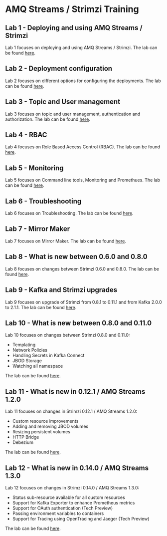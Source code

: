 # AMQ Streams / Strimzi Training

## Lab 1 - Deploying and using AMQ Streams / Strimzi

Lab 1 focuses on deploying and using AMQ Streams / Strimzi. The lab can be found [here](./lab-1/).

## Lab 2 - Deployment configuration

Lab 2 focuses on different options for configuring the deployments. The lab can be found [here](./lab-2/).

## Lab 3 - Topic and User management

Lab 3 focuses on topic and user management, authentication and authorization. The lab can be found [here](./lab-3/).

## Lab 4 - RBAC

Lab 4 focuses on Role Based Access Control (RBAC). The lab can be found [here](./lab-4/).

## Lab 5 - Monitoring

Lab 5 focuses on Command line tools, Monitoring and Promethues. The lab can be found [here](./lab-5/).

## Lab 6 - Troubleshooting

Lab 6 focuses on Troubleshooting. The lab can be found [here](./lab-6/).

## Lab 7 - Mirror Maker

Lab 7 focuses on Mirror Maker. The lab can be found [here](./lab-7/).

## Lab 8 - What is new between 0.6.0 and 0.8.0

Lab 8 focuses on changes between Strimzi 0.6.0 and 0.8.0. The lab can be found [here](./lab-8/).

## Lab 9 - Kafka and Strimzi upgrades

Lab 9 focuses on upgrade of Strimzi from 0.8.1 to 0.11.1 and from Kafka 2.0.0 to 2.1.1. The lab can be found [here](./lab-9/).

## Lab 10 - What is new between 0.8.0 and 0.11.0

Lab 10 focuses on changes between Strimzi 0.8.0 and 0.11.0:

* Templating
* Network Policies
* Handling Secrets in Kafka Connect
* JBOD Storage
* Watching all namespace

The lab can be found [here](./lab-10/).

## Lab 11 - What is new in 0.12.1 / AMQ Streams 1.2.0

Lab 11 focuses on changes in Strimzi 0.12.1 / AMQ Streams 1.2.0:

* Custom resource improvements
* Adding and removing JBOD volumes
* Resizing persistent volumes
* HTTP Bridge
* Debezium

The lab can be found [here](./lab-11/).

## Lab 12 - What is new in 0.14.0 / AMQ Streams 1.3.0

Lab 12 focuses on changes in Strimzi 0.14.0 / AMQ Streams 1.3.0:

* Status sub-resource available for all custom resources
* Support for Kafka Exporter to enhance Prometheus metrics
* Support for OAuth authentication (Tech Preview)
* Passing environment variables to containers
* Support for Tracing using OpenTracing and Jaeger (Tech Preview)

The lab can be found [here](./lab-12/).